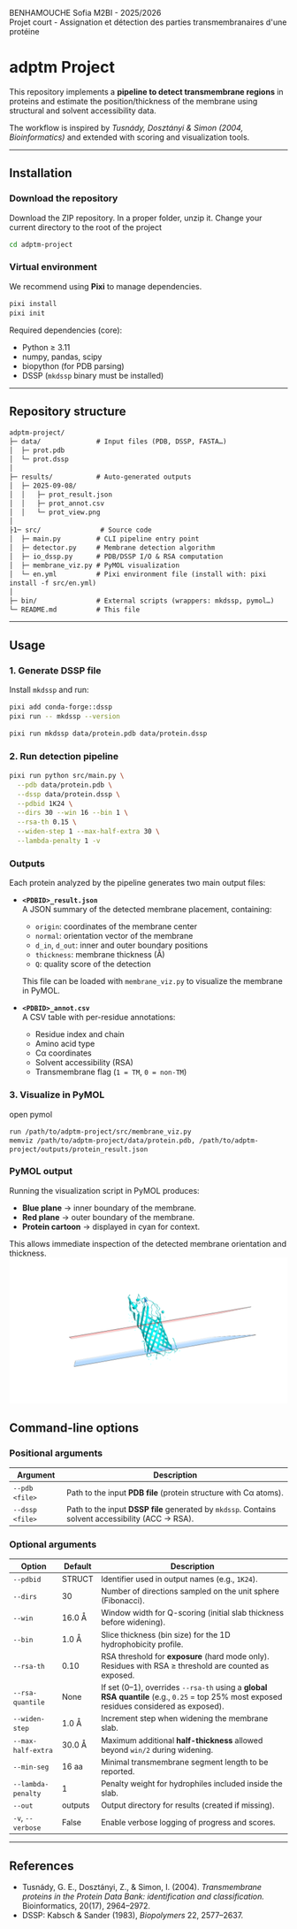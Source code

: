 BENHAMOUCHE Sofia M2BI - 2025/2026  
Projet court - Assignation et détection des parties transmembranaires d'une protéine  

# adptm Project

This repository implements a **pipeline to detect transmembrane regions** in proteins and estimate the position/thickness of the membrane using structural and solvent accessibility data.  

The workflow is inspired by *Tusnády, Dosztányi & Simon (2004, Bioinformatics)* and extended with scoring and visualization tools.  

---

##  Installation

### Download the repository

Download the ZIP repository.
In a proper folder, unzip it.
Change your current directory to the root of the project
```bash
cd adptm-project
```

### Virtual environment
We recommend using **Pixi** to manage dependencies.  
```bash
pixi install
pixi init
```
Required dependencies (core):
- Python ≥ 3.11  
- numpy, pandas, scipy  
- biopython (for PDB parsing)  
- DSSP (`mkdssp` binary must be installed)  
 ---

## Repository structure

```
adptm-project/
├─ data/              # Input files (PDB, DSSP, FASTA…)
│  ├─ prot.pdb
│  └─ prot.dssp
│
├─ results/           # Auto-generated outputs
│  ├─ 2025-09-08/     
│  │   ├─ prot_result.json
│  │   ├─ prot_annot.csv
│  │   └─ prot_view.png
│
├1─ src/               # Source code
│  ├─ main.py         # CLI pipeline entry point
│  ├─ detector.py     # Membrane detection algorithm
│  ├─ io_dssp.py      # PDB/DSSP I/O & RSA computation
│  ├─ membrane_viz.py # PyMOL visualization
│  └─ en.yml          # Pixi environment file (install with: pixi install -f src/en.yml)
│
├─ bin/               # External scripts (wrappers: mkdssp, pymol…)
└─ README.md          # This file

```

---

## Usage

### 1. Generate DSSP file
Install `mkdssp` and run:
```bash
pixi add conda-forge::dssp
pixi run -- mkdssp --version
```
```bash
pixi run mkdssp data/protein.pdb data/protein.dssp
```

### 2. Run detection pipeline
```bash
pixi run python src/main.py \
  --pdb data/protein.pdb \
  --dssp data/protein.dssp \
  --pdbid 1K24 \
  --dirs 30 --win 16 --bin 1 \
  --rsa-th 0.15 \
  --widen-step 1 --max-half-extra 30 \
  --lambda-penalty 1 -v
```

### Outputs

Each protein analyzed by the pipeline generates two main output files:

- **`<PDBID>_result.json`**  
  A JSON summary of the detected membrane placement, containing:
  - `origin`: coordinates of the membrane center
  - `normal`: orientation vector of the membrane
  - `d_in`, `d_out`: inner and outer boundary positions
  - `thickness`: membrane thickness (Å)
  - `Q`: quality score of the detection

   This file can be loaded with `membrane_viz.py` to visualize the membrane in PyMOL.

- **`<PDBID>_annot.csv`**  
  A CSV table with per-residue annotations:
  - Residue index and chain
  - Amino acid type
  - Cα coordinates
  - Solvent accessibility (RSA)
  - Transmembrane flag (`1 = TM`, `0 = non-TM`)


### 3. Visualize in PyMOL

open pymol
```pml
run /path/to/adptm-project/src/membrane_viz.py
memviz /path/to/adptm-project/data/protein.pdb, /path/to/adptm-project/outputs/protein_result.json
```
### PyMOL output

Running the visualization script in PyMOL produces:

- **Blue plane** → inner boundary of the membrane.  
- **Red plane** → outer boundary of the membrane.  
- **Protein cartoon** → displayed in cyan for context.  

This allows immediate inspection of the detected membrane orientation and thickness.
![PyMOL membrane visualization](results/2025-09-08/1K24.png)



## Command-line options


### Positional arguments
| Argument  | Description |
|-----------|-------------|
| `--pdb <file>`   | Path to the input **PDB file** (protein structure with Cα atoms). |
| `--dssp <file>`  | Path to the input **DSSP file** generated by `mkdssp`. Contains solvent accessibility (ACC → RSA). |

### Optional arguments

| Option               | Default | Description |
|----------------------|---------|-------------|
| `--pdbid`            | STRUCT  | Identifier used in output names (e.g., `1K24`). |
| `--dirs`             | 30      | Number of directions sampled on the unit sphere (Fibonacci). |
| `--win`              | 16.0 Å  | Window width for Q-scoring (initial slab thickness before widening). |
| `--bin`              | 1.0 Å   | Slice thickness (bin size) for the 1D hydrophobicity profile. |
| `--rsa-th`           | 0.10    | RSA threshold for **exposure** (hard mode only). Residues with RSA ≥ threshold are counted as exposed. |
| `--rsa-quantile`     | None    | If set (0–1), overrides `--rsa-th` using a **global RSA quantile** (e.g., `0.25` = top 25% most exposed residues considered as exposed). |
| `--widen-step`       | 1.0 Å   | Increment step when widening the membrane slab. |
| `--max-half-extra`   | 30.0 Å  | Maximum additional **half-thickness** allowed beyond `win/2` during widening. |
| `--min-seg`          | 16 aa   | Minimal transmembrane segment length to be reported. |
| `--lambda-penalty`   | 1     | Penalty weight for hydrophiles included inside the slab. |
| `--out`              | outputs | Output directory for results (created if missing). |
| `-v`, `--verbose`    | False   | Enable verbose logging of progress and scores. |


---

##  References

- Tusnády, G. E., Dosztányi, Z., & Simon, I. (2004). *Transmembrane proteins in the Protein Data Bank: identification and classification.* Bioinformatics, 20(17), 2964–2972.  
- DSSP: Kabsch & Sander (1983), *Biopolymers* 22, 2577–2637.  
